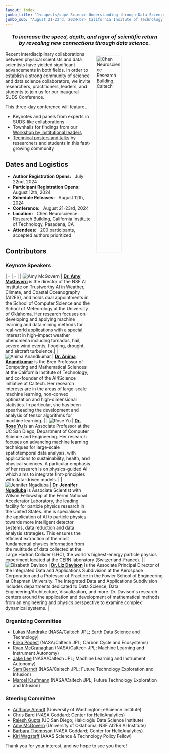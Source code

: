 ```yaml
---
layout: index
jumbo_title: "1<sup>st</sup> Science Understanding through Data Science Conference"
jumbo_sub: "August 21-23rd, 2024<br> California Insitute of Technology, Pasadena, CA"
---
```


<div align='center'>
<h3 class='font-fancy'><i>To increase the speed, depth, and rigor of scientific return <br> by revealing new connections through data science.</i></h3>
</div>

<img src="assets/Chen.jpeg" alt="Chen Neuroscience Research Building, Caltech" align="right" style="width: 40%; padding: 1em;" class='img-fluid'/>
Recent interdisciplinary collaborations between physical scientists and data scientists have yielded significant advancements in both fields. In order to establish a strong community of science and data science collaborators, we invite researchers, practitioners, leaders, and students to join us for our inaugural SUDS Conference.

This three-day conference will feature...
- Keynotes and panels from experts in SUDS-like collaborations
- Townhalls for findings from our [Workshop by institutional leaders](program/workshop.html)
- [Technical posters and talks](call.html) by researchers and students in this fast-growing community

## Dates and Logistics
- **Author Registration Opens:** &nbsp; July 22nd, 2024
- **Participant Registration Opens:** &nbsp; August 12th, 2024
- **Schedule Releases:** &nbsp; August 12th, 2024
- **Conference:** &nbsp; August 21-23rd, 2024
- **Location:** &nbsp; Chen Neuroscience Research Building, California Institute of Technology, Pasadena, CA
- **Attendees:** &nbsp; 200 participants, accepted authors prioritized

## Contributors
### Keynote Speakers

| - | - |
| <img src="/assets/keynote/Amy-Mcgovern.png" alt="Amy McGovern" class="keynote" /> | [**Dr. Amy McGovern**](https://mcgovern-fagg.org/amy/) is the director of the NSF AI Institute on Trustworthy AI in Weather, Climate, and Coastal Oceanography (AI2ES), and holds dual appointments in the School of Computer Science and the School of Meteorology at the University of Oklahoma. Her research focuses on developing and applying machine learning and data mining methods for real-world applications with a special interest in high-impact weather phenomena including tornados, hail, severe wind events, flooding, drought, and aircraft turbulence.|
| <img src="/assets/keynote/Anima-Anandkumar.png" alt="Anima Anandkumar" class="keynote" /> | [**Dr. Anima Anandkumar**](https://www.eas.caltech.edu/people/anima) is the Bren Professor of Computing and Mathematical Sciences at the California Institute of Technology, and co-founder of the AI4Science initiative at Caltech. Her research interests are in the areas of large-scale machine learning, non-convex optimization and high-dimensional statistics. In particular, she has been spearheading the development and analysis of tensor algorithms for machine learning. |
| <img src="/assets/keynote/rose-yu.png" alt="Rose Yu" class="keynote" /> | [**Dr. Rose Yu**](https://datascience.ucsd.edu/people/rose-yu/) is an Associate Professor at the UC San Diego, Department of Computer Science and Engineering. Her research focuses on advancing machine learning techniques for large-scale spatiotemporal data analysis, with applications to sustainability, health, and physical sciences. A particular emphasis of her research is on physics-guided AI which aims to integrate first-principles with data-driven models. |
| <img src="/assets/keynote/Jennifer-Ngadiuba.png" alt="Jennifer Ngadiuba" class="keynote"/> | [**Dr. Jennifer Ngadiuba**](https://www.turing.ac.uk/people/guest-speakers/jennifer-ngadiuba) is Associate Scientist with Wilson Fellowship at the Fermi National Accelerator Laboratory, the leading facility for particle physics research in the United States. She is specialised in the application of AI to particle physics towards more intelligent detector systems, data reduction and data analysis strategies. This ensures the efficient extraction of the most fundamental physics information from the multitude of data collected at the Large Hadron Collider (LHC), the world's highest-energy particle physics experiment located at the CERN laboratory (Switzerland-France). |
| <img src="/assets/keynote/elizabeth-davison.png" alt="Elizabeth Davison" class="keynote"/> | [**Dr. Liz Davison**](https://www.chapman.edu/engineering/about/faculty/affiliate-faculty/elizabeth-davison.aspx) is the Associate Principal Director of the Integrated Data and Applications Subdivision at the Aerospace Corporation and a Professor of Practice in the Fowler School of Engineering at Chapman University. The Integrated Data and Applications Subdivision includes departments dedicated to Data Science, Data Engineering/Architecture, Visualization, and more. Dr. Davison's research centers around the application and development of mathematical methods from an engineering and physics perspective to examine complex dynamical systems. |


### Organizing Committee
- [Lukas Mandrake](https://ml.jpl.nasa.gov/alumni/lukas-mandrake.html) (NASA/Caltech JPL; Earth Data Science and Technology)
- [Erika Podest](https://science.jpl.nasa.gov/people/Podest/) (NASA/Caltech JPL; Carbon Cycle and Ecosystems)
- [Ryan McGranaghan](https://ml.jpl.nasa.gov/members/ryan-mcgranaghan.html) (NASA/Caltech JPL; Machine Learning and Instrument Autonomy)
- [Jake Lee](https://ml.jpl.nasa.gov/members/jake-lee.html) (NASA/Caltech JPL; Machine Learning and Instrument Autonomy)
- [Sam Berndt](https://www.linkedin.com/in/samberndt/) (NASA/Caltech JPL; Future Technology Exploration and Infusion)
- [Marcel Kaufmann](http://www.kaufmann.space/) (NASA/Caltech JPL; Future Technology Exploration and Infusion)

### Steering Committee
- [Anthony Arendt](https://escience.washington.edu/member/anthony-arendt/) (University of Washington; eScience Institute)
- [Chris Bard](https://ael.gsfc.nasa.gov/cisto/bio/christopher.m.bard) (NASA Goddard; Center for HelioAnalytics)
- [Rajesh Gupta](https://datascience.ucsd.edu/people/rajesh-gupta/) (UC San Diego; Halıcıoğlu Data Science Institute)
- [Amy McGovern](https://mcgovern-fagg.org/amy/) (University of Oklahoma; NSF AI2ES AI Institute)
- [Barbara Thompson](https://en.wikipedia.org/wiki/Barbara_J._Thompson) (NASA Goddard; Center for HelioAnalytics)
- [Kiri Wagstaff](https://www.wkiri.com/) (AAAS Science & Technology Policy Fellow)

Thank you for your interest, and we hope to see you there!
